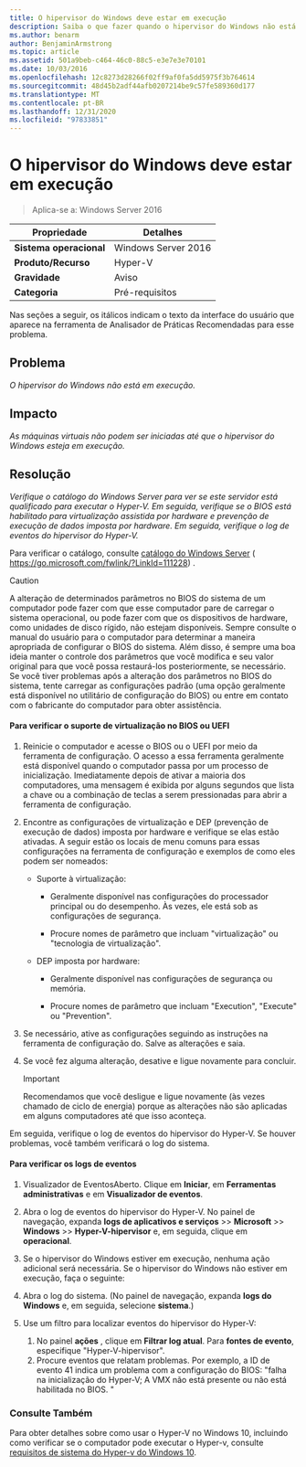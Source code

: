 ```yaml
---
title: O hipervisor do Windows deve estar em execução
description: Saiba o que fazer quando o hipervisor do Windows não está em execução.
ms.author: benarm
author: BenjaminArmstrong
ms.topic: article
ms.assetid: 501a9beb-c464-46c0-88c5-e3e7e3e70101
ms.date: 10/03/2016
ms.openlocfilehash: 12c8273d28266f02ff9af0fa5dd5975f3b764614
ms.sourcegitcommit: 48d45b2adf44afb0207214be9c57fe589360d177
ms.translationtype: MT
ms.contentlocale: pt-BR
ms.lasthandoff: 12/31/2020
ms.locfileid: "97833851"
---
```

# <a name="windows-hypervisor-must-be-running"></a>O hipervisor do Windows deve estar em execução

>Aplica-se a: Windows Server 2016

|Propriedade|Detalhes|
|-|-|
|**Sistema operacional**|Windows Server 2016|
|**Produto/Recurso**|Hyper-V|
|**Gravidade**|Aviso|
|**Categoria**|Pré-requisitos|

Nas seções a seguir, os itálicos indicam o texto da interface do usuário que aparece na ferramenta de Analisador de Práticas Recomendadas para esse problema.

## <a name="issue"></a>Problema

*O hipervisor do Windows não está em execução.*

## <a name="impact"></a>Impacto

*As máquinas virtuais não podem ser iniciadas até que o hipervisor do Windows esteja em execução.*

## <a name="resolution"></a>Resolução

*Verifique o catálogo do Windows Server para ver se este servidor está qualificado para executar o Hyper-V. Em seguida, verifique se o BIOS está habilitado para virtualização assistida por hardware e prevenção de execução de dados imposta por hardware. Em seguida, verifique o log de eventos do hipervisor do Hyper-V.*

Para verificar o catálogo, consulte [catálogo do Windows Server](https://go.microsoft.com/fwlink/?LinkId=111228) ( https://go.microsoft.com/fwlink/?LinkId=111228) .

> [!CAUTION]
> A alteração de determinados parâmetros no BIOS do sistema de um computador pode fazer com que esse computador pare de carregar o sistema operacional, ou pode fazer com que os dispositivos de hardware, como unidades de disco rígido, não estejam disponíveis. Sempre consulte o manual do usuário para o computador para determinar a maneira apropriada de configurar o BIOS do sistema. Além disso, é sempre uma boa ideia manter o controle dos parâmetros que você modifica e seu valor original para que você possa restaurá-los posteriormente, se necessário. Se você tiver problemas após a alteração dos parâmetros no BIOS do sistema, tente carregar as configurações padrão (uma opção geralmente está disponível no utilitário de configuração do BIOS) ou entre em contato com o fabricante do computador para obter assistência.

#### <a name="to-verify-virtualization-support-in-the-bios-or-uefi"></a>Para verificar o suporte de virtualização no BIOS ou UEFI

1.  Reinicie o computador e acesse o BIOS ou o UEFI por meio da ferramenta de configuração. O acesso a essa ferramenta geralmente está disponível quando o computador passa por um processo de inicialização. Imediatamente depois de ativar a maioria dos computadores, uma mensagem é exibida por alguns segundos que lista a chave ou a combinação de teclas a serem pressionadas para abrir a ferramenta de configuração.

2.  Encontre as configurações de virtualização e DEP (prevenção de execução de dados) imposta por hardware e verifique se elas estão ativadas. A seguir estão os locais de menu comuns para essas configurações na ferramenta de configuração e exemplos de como eles podem ser nomeados:

    -   Suporte à virtualização:

        -   Geralmente disponível nas configurações do processador principal ou do desempenho. Às vezes, ele está sob as configurações de segurança.

        -   Procure nomes de parâmetro que incluam "virtualização" ou "tecnologia de virtualização".

    -   DEP imposta por hardware:

        -   Geralmente disponível nas configurações de segurança ou memória.

        -   Procure nomes de parâmetro que incluam "Execution", "Execute" ou "Prevention".

3.  Se necessário, ative as configurações seguindo as instruções na ferramenta de configuração do. Salve as alterações e saia.

4.  Se você fez alguma alteração, desative e ligue novamente para concluir.

    > [!IMPORTANT]
    > Recomendamos que você desligue e ligue novamente (às vezes chamado de ciclo de energia) porque as alterações não são aplicadas em alguns computadores até que isso aconteça.

Em seguida, verifique o log de eventos do hipervisor do Hyper-V. Se houver problemas, você também verificará o log do sistema.

#### <a name="to-check-the-event-logs"></a>Para verificar os logs de eventos

1.  Visualizador de EventosAberto. Clique em **Iniciar**, em **Ferramentas administrativas** e em **Visualizador de eventos**.

2.  Abra o log de eventos do hipervisor do Hyper-V. No painel de navegação, expanda **logs de aplicativos e serviços**  >>  **Microsoft**  >>  **Windows**  >>  **Hyper-V-hipervisor** e, em seguida, clique em **operacional**.

3.  Se o hipervisor do Windows estiver em execução, nenhuma ação adicional será necessária. Se o hipervisor do Windows não estiver em execução, faça o seguinte:

4.  Abra o log do sistema. (No painel de navegação, expanda **logs do Windows** e, em seguida, selecione **sistema**.)

5.  Use um filtro para localizar eventos do hipervisor do Hyper-V:
    1. No painel **ações** , clique em **Filtrar log atual**. Para **fontes de evento**, especifique "Hyper-V-hipervisor".
    2. Procure eventos que relatam problemas. Por exemplo, a ID de evento 41 indica um problema com a configuração do BIOS: "falha na inicialização do Hyper-V; A VMX não está presente ou não está habilitada no BIOS. "

### <a name="see-also"></a>Consulte Também
Para obter detalhes sobre como usar o Hyper-V no Windows 10, incluindo como verificar se o computador pode executar o Hyper-v, consulte [requisitos de sistema do Hyper-v do Windows 10](/virtualization/hyper-v-on-windows/reference/hyper-v-requirements).